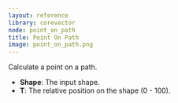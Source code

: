 ```yaml
---
layout: reference
library: corevector
node: point_on_path
title: Point On Path
image: point_on_path.png
---
```

Calculate a point on a path.

* **Shape**: The input shape.
* **T**: The relative position on the shape (0 - 100).
